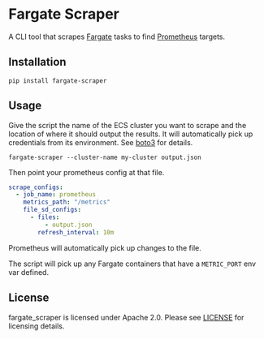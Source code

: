 # Fargate Scraper

A CLI tool that scrapes [Fargate] tasks to find [Prometheus] targets.

[Fargate]: https://aws.amazon.com/fargate/
[Prometheus]: https://prometheus.io/


## Installation

    pip install fargate-scraper


## Usage

Give the script the name of the ECS cluster you want to scrape and the
location of where it should output the results.  It will automatically
pick up credentials from its environment.  See [boto3] for details.

```
fargate-scraper --cluster-name my-cluster output.json
```

Then point your prometheus config at that file.

``` yaml
scrape_configs:
  - job_name: prometheus
    metrics_path: "/metrics"
    file_sd_configs:
      - files:
          - output.json
        refresh_interval: 10m
```

Prometheus will automatically pick up changes to the file.

The script will pick up any Fargate containers that have a
`METRIC_PORT` env var defined.

[boto3]: https://boto3.readthedocs.io/en/latest/


## License

fargate_scraper is licensed under Apache 2.0.  Please see [LICENSE]
for licensing details.

[LICENSE]: https://github.com/Bogdanp/fargate_scraper/blob/master/LICENSE
